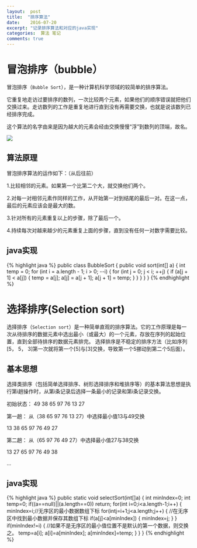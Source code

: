 ```yaml
---
layout:  post
title:  "排序算法"
date:    2016-07-20
excerpt: "记录排序算法和对应的java实现"
categories:  算法 笔记
comments: true
---
```


# 冒泡排序（bubble）

冒泡排序（`Bubble Sort`），是一种计算机科学领域的较简单的排序算法。

它重复地走访过要排序的数列，一次比较两个元素，如果他们的顺序错误就把他们交换过来。走访数列的工作是重复地进行直到没有再需要交换，也就是说该数列已经排序完成。

这个算法的名字由来是因为越大的元素会经由交换慢慢“浮”到数列的顶端，故名。

![](http://sml9520.oschina.io/smallsand/image/201111301912294589.gif)

## 算法原理

冒泡排序算法的运作如下：（从后往前）

1.比较相邻的元素。如果第一个比第二个大，就交换他们两个。

2.对每一对相邻元素作同样的工作，从开始第一对到结尾的最后一对。在这一点，最后的元素应该会是最大的数。

3.针对所有的元素重复以上的步骤，除了最后一个。

4.持续每次对越来越少的元素重复上面的步骤，直到没有任何一对数字需要比较。

## java实现

{% highlight java %}
public class BubbleSort
{
    public void sort(int[] a)
    {
        int temp = 0;
        for (int i = a.length - 1; i > 0; --i)
        {
            for (int j = 0; j < i; ++j)
            {
                if (a[j + 1] < a[j])
                {
                    temp = a[j];
                    a[j] = a[j + 1];
                    a[j + 1] = temp;
                }
            }
        }
    }
}
{% endhighlight %}

# 选择排序(Selection sort)

选择排序（`Selection sort`）是一种简单直观的排序算法。它的工作原理是每一次从待排序的数据元素中选出最小（或最大）的一个元素，存放在序列的起始位置，直到全部待排序的数据元素排完。 选择排序是不稳定的排序方法（比如序列[5， 5， 3]第一次就将第一个[5]与[3]交换，导致第一个5挪动到第二个5后面）。

## 基本思想

选择类排序（包括简单选择排序、树形选择排序和堆排序等）的基本算法思想是执行第i趟操作时，从第i条记录后选择一条最小的记录和第i条记录交换。

初始状态： 49 38 65 97 76 13 27

第一趟： 从（38 65 97 76 13 27）中选择最小值13与49交换

13 38 65 97 76 49 27

第二趟： 从（65 97 76 49 27）中选择最小值27与38交换

13 27 65 97 76 49 38

...

## java实现

{% highlight java %}
public static void selectSort(int[]a)
{
    int minIndex=0;
    int temp=0;
    if((a==null)||(a.length==0))
        return;
    for(int i=0;i<a.length-1;i++)
    {
        minIndex=i;//无序区的最小数据数组下标
        for(intj=i+1;j<a.length;j++)
        {
            //在无序区中找到最小数据并保存其数组下标
            if(a[j]<a[minIndex])
            {
                minIndex=j;
            }
        }
        if(minIndex!=i)
        {
            //如果不是无序区的最小值位置不是默认的第一个数据，则交换之。
            temp=a[i];
            a[i]=a[minIndex];
            a[minIndex]=temp;
        }
    }
}
{% endhighlight %}
